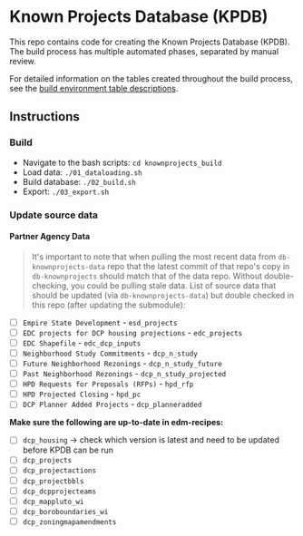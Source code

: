 # Known Projects Database (KPDB)

This repo contains code for creating the Known Projects Database (KPDB). The build process has multiple automated phases, separated by manual review.

For detailed information on the tables created throughout the build process, see the [build environment table descriptions](https://github.com/NYCPlanning/db-knownprojects/wiki/Build-environment-tables).

## Instructions

### Build

- Navigate to the bash scripts: `cd knownprojects_build`
- Load data: `./01_dataloading.sh`
- Build database: `./02_build.sh`
- Export: `./03_export.sh`

### Update source data

#### Partner Agency Data

> It's important to note that when pulling the most recent data from `db-knownprojects-data` repo that the latest commit of that repo's copy in `db-knownprojects` should match that of the data repo. Without double-checking, you could be pulling stale data. List of source data that should be updated (via `db-knownprojects-data`) but double checked in this repo (after updating the submodule):

- [ ] `Empire State Development` - `esd_projects`
- [ ] `EDC projects for DCP housing projections` - `edc_projects`
- [ ] `EDC Shapefile` - `edc_dcp_inputs`
- [ ] `Neighborhood Study Commitments` - `dcp_n_study`
- [ ] `Future Neighborhood Rezonings` - `dcp_n_study_future`
- [ ] `Past Neighborhood Rezonings` - `dcp_n_study_projected`
- [ ] `HPD Requests for Proposals (RFPs)` - `hpd_rfp`
- [ ] `HPD Projected Closing` - `hpd_pc`
- [ ] `DCP Planner Added Projects` - `dcp_planneradded`

**Make sure the following are up-to-date in edm-recipes:**

- [ ]  `dcp_housing` -> check which version is latest and need to be updated before KPDB can be run
- [ ]  `dcp_projects`
- [ ]  `dcp_projectactions`
- [ ]  `dcp_projectbbls`
- [ ]  `dcp_dcpprojecteams`
- [ ]  `dcp_mappluto_wi`
- [ ]  `dcp_boroboundaries_wi`
- [ ]  `dcp_zoningmapamendments`
